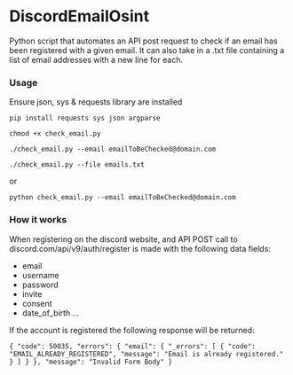 # DiscordEmailOsint
Python script that automates an API post request to check if an email has been registered with a given email. It can also take in a .txt file containing a list of email addresses with a new line for each.


### Usage

Ensure json, sys & requests library are installed

`pip install requests sys json argparse`

`chmod +x check_email.py`

`./check_email.py --email emailToBeChecked@domain.com`

`./check_email.py --file emails.txt` 

or

`python check_email.py --email emailToBeChecked@domain.com`

### How it works

When registering on the discord website, and API POST call to discord.com/api/v9/auth/register is made with the following data fields:

- email
- username
- password
- invite
- consent
- date_of_birth
...

If the account is registered the following response will be returned:

`{
	"code": 50035,
	"errors": {
		"email": {
			"_errors": [
				{
					"code": "EMAIL_ALREADY_REGISTERED",
					"message": "Email is already registered."
				}
			]
		}
	},
	"message": "Invalid Form Body"
}`





